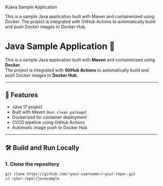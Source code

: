 #Java Sample Application

This is a sample Java application built with Maven and containerized using Docker.
The project is integrated with GitHub Actions to automatically build and push Docker images to Docker Hub.

# Java Sample Application 🚀  

This is a sample Java application built with **Maven** and containerized using **Docker**.  
The project is integrated with **GitHub Actions** to automatically build and push Docker images to **Docker Hub**.  

---

## 📌 Features  
- Java 17 project  
- Built with Maven (`mvn clean package`)  
- Dockerized for container deployment  
- CI/CD pipeline using GitHub Actions  
- Automatic image push to Docker Hub  

---

## 🛠️ Build and Run Locally  

### 1. Clone the repository  
```bash
git clone https://github.com/<your-username>/<your-repo>.git
cd <your-repo>/javasample

